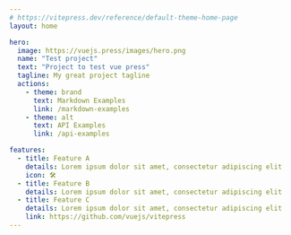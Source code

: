 ```yaml
---
# https://vitepress.dev/reference/default-theme-home-page
layout: home

hero:
  image: https://vuejs.press/images/hero.png
  name: "Test project"
  text: "Project to test vue press"
  tagline: My great project tagline
  actions:
    - theme: brand
      text: Markdown Examples
      link: /markdown-examples
    - theme: alt
      text: API Examples
      link: /api-examples

features:
  - title: Feature A
    details: Lorem ipsum dolor sit amet, consectetur adipiscing elit
    icon: 🛠️
  - title: Feature B
    details: Lorem ipsum dolor sit amet, consectetur adipiscing elit
  - title: Feature C
    details: Lorem ipsum dolor sit amet, consectetur adipiscing elit
    link: https://github.com/vuejs/vitepress
---
```

